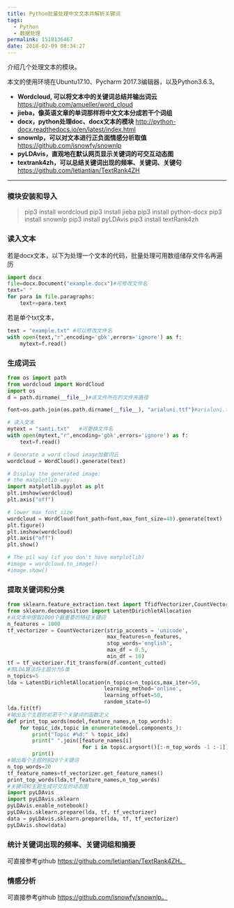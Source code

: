 ```yaml
---
title: Python批量处理中文文本并解析关键词
tags:
  - Python
  - 数据处理
permalink: 1518136467
date: 2018-02-09 08:34:27
---
```

介绍几个处理文本的模块。
<!-- more -->
本文的使用环境在Ubuntu17.10、Pycharm 2017.3编辑器，以及Python3.6.3。

- **Wordcloud, 可以将文本中的关键词总结并输出词云**
https://github.com/amueller/word_cloud
- **jieba，像英语文章的单词那样将中文文本分成若干个词组**
- **docx，python处理doc、docx文本的模块**
http://python-docx.readthedocs.io/en/latest/index.html
- **snownlp，可以对文本进行正负面情感分析取值**
https://github.com/isnowfy/snownlp
- **pyLDAvis，直观地在默认网页显示关键词的可交互动态图**
- **textrank4zh，可以总结关键词出现的频率、关键词、关键句**
https://github.com/letiantian/TextRank4ZH

-------------------

### 模块安装和导入

> pip3 install wordcloud
> pip3 install jieba
> pip3 install python-docx
> pip3 install snownlp
> pip3 install pyLDAvis
> pip3 install textRank4zh

### 读入文本
若是docx文本，以下为处理一个文本的代码，批量处理可用数组储存文件名再遍历

```python
import docx
file=docx.Document("example.docx")#可修改文件名
text=" "
for para in file.paragraphs:
    text+=para.text
```
若是单个txt文本，
```python
text = "example.txt" #可以修改文件名
with open(text,"r",encoding='gbk',errors='ignore') as f:
    mytext=f.read()
```
### 生成词云
```python
from os import path
from wordcloud import WordCloud
import os
d = path.dirname(__file__)#该文件所在的文件夹路径

font=os.path.join(os.path.dirname(__file__), "arialuni.ttf")#arialuni.ttf为字体的包

# 读入文本
mytext = "santi.txt"   #可更换文件名
with open(mytext,"r",encoding='gbk',errors='ignore') as f:
    text=f.read()

# Generate a word cloud image加载词云
wordcloud = WordCloud().generate(text)

# Display the generated image:
# the matplotlib way:
import matplotlib.pyplot as plt
plt.imshow(wordcloud)
plt.axis("off")

# lower max_font_size
wordcloud = WordCloud(font_path=font,max_font_size=40).generate(text)
plt.figure()
plt.imshow(wordcloud)
plt.axis("off")
plt.show()

# The pil way (if you don't have matplotlib)
#image = wordcloud.to_image()
#image.show()
```
### 提取关键词和分类
```python
from sklearn.feature_extraction.text import TfidfVectorizer,CountVectorizer
from sklearn.decomposition import LatentDirichletAllocation
#从文本中提取1000个最重要的特征关键词
n_features = 1000
tf_vectorizer = CountVectorizer(strip_accents = 'unicode',
                                max_features=n_features,
                                stop_words='english',
                                max_df = 0.5,
                                min_df = 10)
tf = tf_vectorizer.fit_transform(df.content_cutted)
#用LDA算法将主题分为5类
n_topics=5
lda = LatentDirichletAllocation(n_topics=n_topics,max_iter=50,
                               learning_method='online',
                               learning_offset=50,
                               random_state=0)
lda.fit(tf)
#输出五个主题的前若干个关键词的函数定义
def print_top_words(model,feature_names,n_top_words):
    for topic_idx,topic in enumerate(model.components_):
        print("Topic #%d:" % topic_idx)
        print(" ".join([feature_names[i]
                        for i in topic.argsort()[:-n_top_words -1 :-1]]))
        print()
#输出每个主题的前20个关键词
n_top_words=20
tf_feature_names=tf_vectorizer.get_feature_names()
print_top_words(lda,tf_feature_names,n_top_words)
#关键词和主题生成可交互的动态图
import pyLDAvis
import pyLDAvis.sklearn
pyLDAvis.enable_notebook()
pyLDAvis.sklearn.prepare(lda, tf, tf_vectorizer)
data = pyLDAvis.sklearn.prepare(lda, tf, tf_vectorizer)
pyLDAvis.show(data)
```

### 统计关键词出现的频率、关键词组和摘要
可直接参考github https://github.com/letiantian/TextRank4ZH。



### 情感分析
可直接参考github https://github.com/isnowfy/snownlp。
